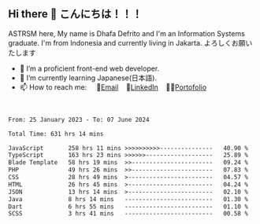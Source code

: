## Hi there 👋 こんにちは！！！
ASTRSM here, My name is Dhafa Defrito and I'm an Information Systems graduate. I'm from Indonesia and currently living in Jakarta. よろしくお願いたします

- 🔭 I’m a proficient front-end web developer.
- 🌱 I’m currently learning Japanese(日本語).
- 📫 How to reach me: &nbsp;&nbsp;&nbsp;&nbsp;📧[Email](ddefrito@gmail.com)&nbsp;&nbsp;&nbsp;&nbsp;💼[LinkedIn](https://www.linkedin.com/in/dhafa-defrita-rama-yudistira-9357a9229/)&nbsp;&nbsp;&nbsp;&nbsp;👨‍🎨[Portofolio](https://ddefrito.vercel.app/)
<br>
<!-- <p align="left">
<a href="https://github.com/ASTRSM">
  <img height="180em" src="https://github-readme-stats-eight-theta.vercel.app/api?username=ASTRSM&show_icons=true&theme=dracula&include_all_commits=true&count_private=true"/>
  <img height="180em" src="https://github-readme-stats-eight-theta.vercel.app/api/top-langs/?username=ASTRSM&layout=compact&langs_count=8&theme=dracula"/>
</a>
</p> -->

<!--START_SECTION:waka-->

```txt
From: 25 January 2023 - To: 07 June 2024

Total Time: 631 hrs 14 mins

JavaScript       258 hrs 11 mins >>>>>>>>>>---------------   40.90 %
TypeScript       163 hrs 23 mins >>>>>>-------------------   25.89 %
Blade Template   58 hrs 19 mins  >>-----------------------   09.24 %
PHP              49 hrs 26 mins  >>-----------------------   07.83 %
CSS              28 hrs 49 mins  >------------------------   04.57 %
HTML             26 hrs 45 mins  >------------------------   04.24 %
JSON             13 hrs 14 mins  >------------------------   02.10 %
Java             8 hrs 14 mins   -------------------------   01.30 %
Dart             6 hrs 55 mins   -------------------------   01.10 %
SCSS             3 hrs 41 mins   -------------------------   00.58 %
```

<!--END_SECTION:waka-->
